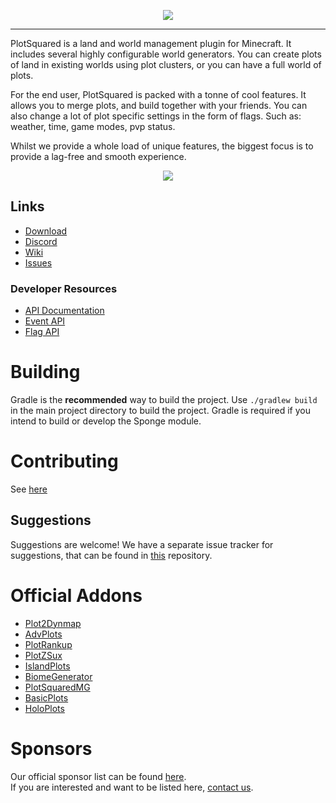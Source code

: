 <p align="center">
    <img src="https://i.imgur.com/Kd7N6uf.png">
</p>

---

PlotSquared is a land and world management plugin for Minecraft. 
It includes several highly configurable world generators. 
You can create plots of land in existing worlds using plot clusters, or you can have a full world of plots.

For the end user, PlotSquared is packed with a tonne of cool features.
It allows you to merge plots, and build together with your friends. 
You can also change a lot of plot specific settings in the form of
flags. Such as: weather, time, game modes, pvp status. 

Whilst we provide a whole load of unique features, the biggest focus
is to provide a lag-free and smooth experience.


<p align="center">
    <a href="https://bstats.org/plugin/bukkit/PlotSquared" title="PlotSquared on bStats">
        <img src="https://bstats.org/signatures/bukkit/PlotSquared.svg" />
    </a>
</p>

## Links

* [Download](https://www.spigotmc.org/resources/plotsquared-v5.77506/)
* [Discord](https://discord.gg/KxkjDVg)
* [Wiki](https://wiki.intellectualsites.com/plotsquared/home)
* [Issues](https://issues.intellectualsites.com/projects/ps)

### Developer Resources
* [API Documentation](https://wiki.intellectualsites.com/en/plotsquared/developer/development-portal)
* [Event API](https://wiki.intellectualsites.com/en/plotsquared/developer/events)
* [Flag API](https://wiki.intellectualsites.com/en/plotsquared/developer/flags)

# Building
Gradle is the **recommended** way to build the project. Use `./gradlew build` in the main project directory to build the project. Gradle is required if you intend to build or develop the Sponge module.

# Contributing
See [here](https://github.com/IntellectualSites/PlotSquared/blob/breaking/CONTRIBUTING.md)

## Suggestions
Suggestions are welcome! We have a separate issue tracker for suggestions, that can be found in [this](https://github.com/IntellectualSites/PlotSquaredSuggestions) repository.

# Official Addons
* [Plot2Dynmap](http://www.spigotmc.org/resources/plot2dynmap.1292/)
* [AdvPlots](http://www.spigotmc.org/resources/advplots-%CE%B2.1500/)
* [PlotRankup](http://www.spigotmc.org/resources/plotrankup.1571/)
* [PlotZSux](https://www.spigotmc.org/resources/plotzsux.9563/)
* [IslandPlots](https://www.spigotmc.org/resources/islandplots.9421/)
* [BiomeGenerator](https://www.spigotmc.org/resources/biomegenerator.1663/)
* [PlotSquaredMG](https://www.spigotmc.org/resources/plotsquaredmg.8025/)
* [BasicPlots](https://www.spigotmc.org/resources/basicplots.6901/)
* [HoloPlots](https://www.spigotmc.org/resources/holoplots.4880/)

# Sponsors
Our official sponsor list can be found [here](https://intellectualsites.github.io/download/sponsors.html). <br>
If you are interested and want to be listed here, [contact us](https://intellectualsites.github.io/download/contact.html).
